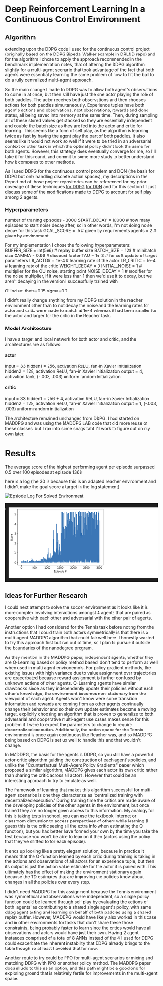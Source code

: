 # Deep Reinforcement Learning In a Continuous Control Environment

## Algorithm

 extending upon the DDPG code I used for the continuous control project 
 (originally based on the DDPG Bipedal Walker example in DRLND repo) and for the algorithm I chose to apply the approach recommended in the benchmark 
 implementation notes, that of altering the DDPG algorithm slightly for a multi-agent scenario that took advantage of the fact that both agents were essentially 
 learning the same problem of how to hit the ball to do a fully centralized multi-agent approach.

So the main change I made to DDPG was to allow both agent's observations to come in at once, but then still have just the one actor playing the role of both paddles. 
The actor receives both observations and then chooses actions for both paddles simultaneously. Experience tuples have both agent's actions and observations, next observations, rewards and done states, all being saved into memory at the same time. Then, during sampling all of these stored values get stacked so they are essentially independent and double the batch size as they are fed into the actor and critic for learning. This seems like a form of self play, as the algorithm is learning twice as fast by having the agent play the 
part of both paddles. It also seems like it would not work so well if it were to be tried in an adversarial context or other task in which the optimal policy didn't look the same for both agents. However, this strategy does eventually converge for me, so I'll take it for this round, and commit to some more study to better understand how it compares to 
other methods.

 As I used DDPG for the continuous control problem and DQN (the basis for DDPG but only handling discrete action spaces), my descriptions in the Report.md of those
 project repositories can be referenced for my prior coverage of these techniques
 [for DDPG](https://github.com/nsubordin81/deep-reinforcement-learning-p2-double-jointed-arms/blob/main/REPORT.md)
 [for DQN](https://github.com/nsubordin81/deep-reinforcement-learning-p1-bananas/blob/master/Report.md)
 and for this section I'll just discuss some of the modifications made to DDPG to account for self play among 2 agents. 


### Hyperparameters

number of training episodes - 3000
START_DECAY = 10000 # how many episodes to start noise decay after, so in other words, I'm not doing noise decay for this task
GOAL_SCORE = .5 # given by requirements
agents = 2 # given by environment

For my implementation I chose the following hyperparameters:
BUFFER_SIZE = int(5e6)  # replay buffer size
BATCH_SIZE = 128  # minibatch size
GAMMA = 0.99  # discount factor
TAU = 1e-3  # for soft update of target parameters
LR_ACTOR = 1e-4  # learning rate of the actor
LR_CRITIC = 1e-4  # learning rate of the critic
WEIGHT_DECAY = 0
INITIAL_NOISE = 1 # multiplier for the OU noise, starting point
NOISE_DECAY = 1 # modifier for the noise multiplier, if it were less than 1 then we'd use it to decay, but we aren't decaying in the version I successfully trained with

OUnoise: 
theta=0.15
sigma=0.2

I didn't really change anything from my DDPG solution in the reacher environment other than to not decay the noise and the learning rates for actor and critic were made to match at 1e-4 whereas it had been smaller for the actor and larger for the critic in the Reacher task.


### Model Architecture

I have a target and local network for both actor and critic, and the architectures are as follows: 

#### actor 
input = 33
hidden1 = 256, activation ReLU, fan-in Xavier Initialization
hidden2 = 128, activation ReLU, fan-in Xavier Initialization
output = 4, activation tanh, (-.003, .003) uniform random Initialization

#### critic
input = 33
hidden1 = 256 + 4, activation ReLU, fan-in Xavier Initialization
hidden2 = 128, activation ReLU, fan-in Xavier Initialization
output = 1, (-.003, .003) uniform random initialization

The architecture remained unchanged from DDPG. I had started on MADDPG and was using the MADDPG LAB code that did more reuse of these classes, but I ran into some snags taht I'll 
work to figure out on my own later.

# Results

The average score of the highest performing agent per episode surpassed 0.5 over 100 episodes at episode 1368

here is a log (the 30 is because this is an adapted reacher environment and I didn't make the goal score a target in the log statement)

![Epsiode Log For Solved Environment](collab_compete_solved_episodes.png?raw=true)

![Plot For Solved Environment](collab_compete_solved_rewards_plot.png?raw=true)


## Ideas for Further Research

I could next attempt to solve the soccer environment as it looks like it is more complex involving interactions amongst 4 agents that are paired as cooperative with each other
and adversarial with the other pair of agents. 

Another option I had considered for the Tennis task before noting from the instructions that I could train both actors symmetrically is that there is a multi-agent MADDPG algorithm 
that could fair well here. I honestly wanted to try this approach first but ran out of time, so I plan to pursue it outside the boundaries of the nanodegree program.

 As they mention in the MADDPG paper, independent agents, whether they are Q-Learning based or
policy method based, don't tend to perform as well when used in multi agent environemnts. For policy gradient methods, the existing issues with high variance due to value assignment over 
trajectories are exacerbated because reward assignment is further confused by unknown actions of other agents. Q-Learning agents have similar drawbacks since as they independently update their policies without each other's knowledge, the environment becomes non-stationary from the viewpoint of each agent. Agents won't know were some transition information  and rewards are coming from as other agents continually change their behavior
and so their own update estimates become a moving target. explicitly choosing an algorithm that is proven to generalize to both adversarial and cooperative multi-agent
use cases makes sense for this problem if I were to expect the parameters to change to require decentralized execution. Additionally, the action space for the Tennis environment is once again continuous like Reacher was, and so MADDPG being based on DDPG is set up well to handle this and that wouldn't change.

In MADDPG, the basis for the agents is DDPG, so you still have a powerful actor-critic algorithm guiding the construction of each agent's policies, and 
unlike the "Counterfactual Multi-Agent Policy Gradients" paper which proposed a similar algorithm, MADDPG gives each actor its own critic rather than sharing the critic across
all actors. However that could be an interesting approach to try to emulate as well.

The framework of learning that makes this algorithm successful for multi-agent scenarios is one they characterize as 'centralized training with decentralized
execution.' During training time the critics are made aware of the developing policies of the other agents in the environment, but once trained they are no 
longer given access to this information. My analogy for this is taking tests in school, you can use the textbook, internet or classroom discussion to access perspectives
of others while learning (I guess this is the critic seeing all the extra info when estimating the Q function), but you had better have formed your own by the time you take the test because you won't be able to lean on it then (actors using the policy that they've shifted to for each episode).

It ends up looking like a pretty elegant solution, because in practice it means that the Q-function learned by each critic during training is taking in the actions and observations
of all actors for an experience tuple, but then its output is just the action value estimate for the actor it is paired with. This ultimately has the effect of making the 
environment stationary again because the TD estimates that are improving the policies know about changes in all the policies over every step.

I didn't need MADDPG for this assignment because the Tennis environment was symmetrical and observations were independent, so a single policy function could be learned through self play by evaluating the actions of both 'agents' as contributing to a shared single agent's policy, with same ddpg agent acting and learning on behalf of both paddles using a shared replay buffer. However, MADDPG would have likely also worked in this case and in other environments for tasks that don't share these those constraints, being probably faster to learn since the critics would have all observations and actors would have just their own. Having 2 agent instances comprised of a total of 8 ANNs instead of the 4 I used for DDPG could exacerbate the inherent instability that DDPG already brings to the table though so at least I avoided that for now.

Another route to try could be PPO for multi-agent scenarios or mixing and matching DDPG with PPO or another policy method. The MADDPG paper does allude to this as an option, and this path might be a good one for exploring ground that is relatively fertile for improvements in the multi-agent space.

